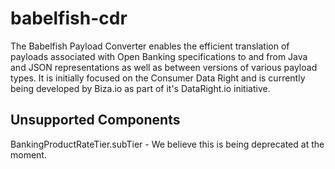 # babelfish-cdr
The Babelfish Payload Converter enables the efficient translation of payloads associated with Open Banking specifications to and from Java and JSON representations as well as between versions of various payload types. It is initially focused on the Consumer Data Right and is currently being developed by Biza.io as part of it's DataRight.io initiative.

## Unsupported Components
BankingProductRateTier.subTier - We believe this is being deprecated at the moment.
